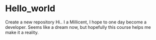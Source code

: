 # Hello_world
Create a new repository
Hi..
I a Millicent, I hope to one day become a developer.
Seems like a dream now, but hopefully this course helps me make it a reality.

